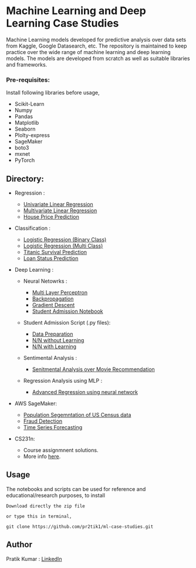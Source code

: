 # Machine Learning and Deep Learning Case Studies

Machine Learning models developed for predictive analysis over data sets from Kaggle, Google Datasearch, etc. The repository is maintained to keep practice over the wide range of machine learning and deep learning models. The models are developed from scratch as well as suitable libraries and frameworks.

### Pre-requisites:
Install following libraries before usage,
  - Scikit-Learn
  - Numpy
  - Pandas
  - Matplotlib
  - Seaborn
  - Plolty-express
  - SageMaker
  - boto3
  - mxnet
  - PyTorch
  
## Directory:
  
  - Regression :
    - [Univariate Linear Regression](https://github.com/pr2tik1/ml_models/blob/master/regression/linear_reg_one_var.ipynb)
    - [Multivariate Linear Regression](https://github.com/pr2tik1/ml_models/blob/master/regression/linear_reg_multi.ipynb)
    - [House Price Prediction](https://github.com/pr2tik1/ml_models/blob/master/regression/houseprice_predicion.ipynb)
    
  - Classification :
    - [Logistic Regression (Binary Class)](https://github.com/pr2tik1/ml_models/blob/master/classification/logistic_binary_class.ipynb)
    - [Logistic Regression (Multi Class)](https://github.com/pr2tik1/ml_models/blob/master/classification/logistic_multi_class.ipynb)
    - [Titanic Survival Prediction](https://github.com/pr2tik1/ml_models/blob/master/classification/titanic-eda.ipynb)
    - [Loan Status Prediction](https://github.com/pr2tik1/ml_models/blob/master/classification/Loan-status.ipynb)

  - Deep Learning : 
     - Neural Netowrks :
		 - [Multi Layer Perceptron](https://github.com/pr2tik1/ml_models/blob/master/neural-networks/mlp_example.py)
         - [Backpropagation](https://github.com/pr2tik1/ml_models/blob/master/neural-networks/backprop_example.py)
         - [Gradient Descent](https://github.com/pr2tik1/ml_models/blob/master/neural-networks/gradient_example.py)
         - [Student Admission Notebook](https://github.com/pr2tik1/ml_models/blob/master/neural-networks/StudentAdmissions.ipynb)
         
     - Student Admission Script (.py files):
        - <a href="https://github.com/pr2tik1/ml_models/blob/master/neural-nets/data_prep.py">Data Preparation</a><br/>
        - <a href="https://github.com/pr2tik1/ml_models/blob/master/neural-networks/nn_admit.py">N/N without Learning</a><br/>
        - <a href="https://github.com/pr2tik1/ml_models/blob/master/neural-networks/nn_admit_backprop.py">N/N with Learning</a><br/>
    - Sentimental Analysis :
      - <a href="https://github.com/pr2tik1/ml_models/blob/master/neural-networks/movie-sentiment/sentiment-analysis.ipynb">Senitmental Analysis over Movie Recommendation</a><br/>
    - Regression Analysis using MLP :
      - <a href="https://github.com/pr2tik1/ml-case-studies/blob/master/neural-networks/house-price/house-price.ipynb">Advanced Regression using neural network</a><br/>

  - AWS SageMaker:
    - [Population Segemntation of US Census data](https://github.com/pr2tik1/ml-case-studies/blob/master/aws-sagemaker/Pop_Segmentation.ipynb)
    - [Fraud Detection](https://github.com/pr2tik1/ml-case-studies/blob/master/aws-sagemaker/fraud-detection.ipynb)
    - [Time Series Forecasting](https://github.com/pr2tik1/ml-case-studies/blob/master/aws-sagemaker/energy-consumption.ipynb)
  
  - CS231n:
  	- Course assignmnent solutions.
	- More info [here](https://github.com/pr2tik1/ml-case-studies/tree/master/cs231n-assignments).    

## Usage 
The notebooks and scripts can be used for reference and educational/research purposes, to install
```
Download directly the zip file 

or type this in terminal,

git clone https://github.com/pr2tik1/ml-case-studies.git
```
## Author
Pratik Kumar : [LinkedIn](https://www.linkedin.com/in/pratik-kumar98/) 
